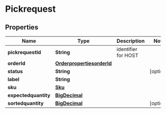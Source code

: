 # Pickrequest

## Properties
Name | Type | Description | Notes
------------ | ------------- | ------------- | -------------
**pickrequestId** | **String** | identifier for HOST | 
**orderId** | [**OrderpropertiesorderId**](OrderpropertiesorderId.md) |  | 
**status** | **String** |  |  [optional]
**label** | **String** |  | 
**sku** | [**Sku**](Sku.md) |  | 
**expectedquantity** | [**BigDecimal**](BigDecimal.md) |  | 
**sortedquantity** | [**BigDecimal**](BigDecimal.md) |  |  [optional]
